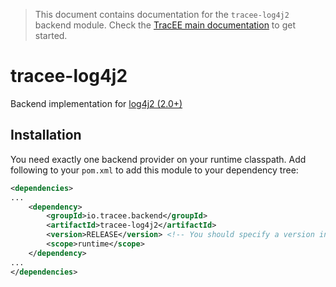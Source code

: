 > This document contains documentation for the `tracee-log4j2` backend module. Check the [TracEE main documentation](/README.md) to get started.

# tracee-log4j2

Backend implementation for [log4j2 (2.0+)](http://logging.apache.org/log4j/2.x/)

## Installation

You need exactly one backend provider on your runtime classpath. Add following to your `pom.xml` to add this module to your dependency tree:

```xml
<dependencies>
...
	<dependency>
		<groupId>io.tracee.backend</groupId>
		<artifactId>tracee-log4j2</artifactId>
		<version>RELEASE</version> <!-- You should specify a version instead -->
		<scope>runtime</scope>
	</dependency>
...
</dependencies>
```
